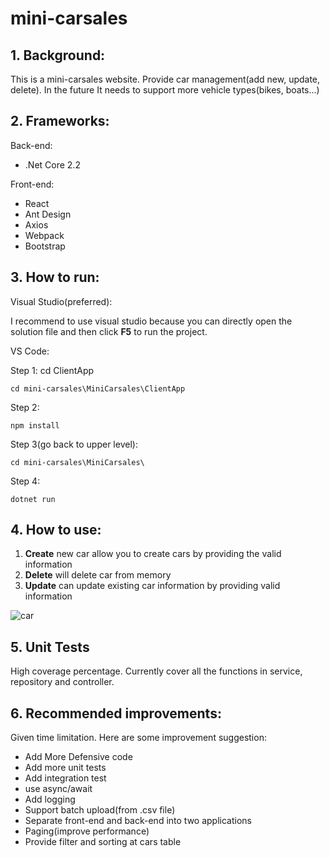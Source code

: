 # mini-carsales

## 1. Background:

This is a mini-carsales website. Provide car management(add new, update, delete). In the future It needs to support more vehicle types(bikes, boats...)

## 2. Frameworks:
Back-end:
* .Net Core 2.2

Front-end: 
* React
* Ant Design
* Axios
* Webpack
* Bootstrap


## 3. How to run:

Visual Studio(preferred):  

I recommend to use visual studio because you can directly open the solution file and then click **F5** to run the project.

VS Code: 

Step 1: cd ClientApp
```
cd mini-carsales\MiniCarsales\ClientApp
```

Step 2: 

```
npm install
```

Step 3(go back to upper level): 

```
cd mini-carsales\MiniCarsales\
```


Step 4: 

```
dotnet run
```



## 4. How to use:
1. **Create** new car allow you to create cars by providing the valid information
2. **Delete** will delete car from memory
3. **Update** can update existing car information by providing valid information

![car](https://i.ibb.co/frrXqf7/Create-vehicle.png)



## 5. Unit Tests

High coverage percentage. Currently cover all the functions in service, repository and controller.

## 6. Recommended improvements:

Given time limitation. Here are some improvement suggestion:

- Add More Defensive code
- Add more unit tests
- Add integration test
- use async/await
- Add logging
- Support batch upload(from .csv file)
- Separate front-end and back-end into two applications
- Paging(improve performance)
- Provide filter and sorting at cars table